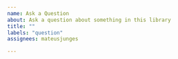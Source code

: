 ```yaml
---
name: Ask a Question
about: Ask a question about something in this library
title: ""
labels: "question"
assignees: mateusjunges

---
```



